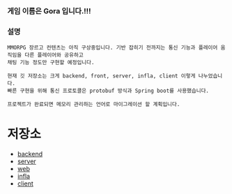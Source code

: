 ### 게임 이름은 Gora 입니다.!!!

### 설명
```
MMORPG 장르고 컨텐츠는 아직 구상중입니다. 기반 잡히기 전까지는 통신 기능과 플레이어 움직임을 다른 플레이어와 공유하고
채팅 기능 정도만 구현할 예정입니다.

현재 깃 저장소는 크게 backend, front, server, infla, client 이렇게 나누었습니다.
빠른 구현을 위해 통신 프로토콜은 protobuf 방식과 Spring boot를 사용했습니다.

프로젝트가 완료되면 메모리 관리하는 언어로 마이그레이션 할 계획입니다.
```

# 저장소
- [backend](https://github.com/ehaakdl/gora-backend)
- [server](https://github.com/ehaakdl/gora-server)
- [web](https://github.com/ehaakdl/gora-web)
- [infla](https://github.com/ehaakdl/gora-infla)
- [client](https://github.com/ehaakdl/gora-client)
  
